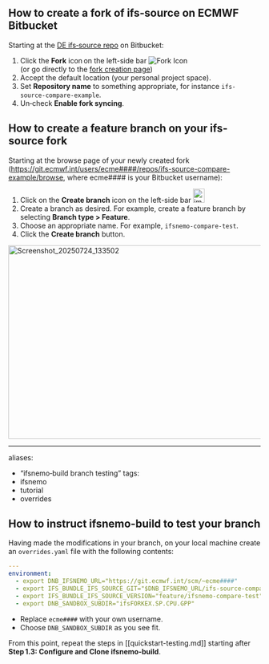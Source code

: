 ## How to create a fork of ifs‑source on ECMWF Bitbucket

Starting at the [DE ifs‑source repo](https://git.ecmwf.int/projects/DE/repos/ifs-source/browse) on Bitbucket:

1. Click the **Fork** icon on the left-side bar
   ![Fork Icon](https://github.com/user-attachments/assets/80df2de6-3be4-4fd6-9c20-296027fda92c)  
   (or go directly to the [fork creation page](https://git.ecmwf.int/projects/DE/repos/ifs-source?fork))
2. Accept the default location (your personal project space).
3. Set **Repository name** to something appropriate, for instance `ifs-source-compare-example`.
4. Un‑check **Enable fork syncing**.

## How to create a feature branch on your ifs-source fork

Starting at the browse page of your newly created fork (https://git.ecmwf.int/users/ecme####/repos/ifs-source-compare-example/browse, where ecme#### is your Bitbucket username):

1. Click on the **Create branch** icon on the left-side bar <img width="23" height="28" alt="image" src="https://github.com/user-attachments/assets/57db7f4c-d288-48e5-a50c-9075bee63fc3" />
2. Create a branch as desired. For example, create a feature branch by selecting **Branch type > Feature**.
3. Choose an appropriate name. For example, `ifsnemo-compare-test`.
4. Click the **Create branch** button.
<img width="585" height="386" alt="Screenshot_20250724_133502" src="https://github.com/user-attachments/assets/7adcbd68-4746-4ed7-9b01-db7798f257c1" />

---

aliases:

* “ifsnemo‑build branch testing”
  tags:
* ifsnemo
* tutorial
* overrides

## How to instruct **ifsnemo‑build** to test your branch

Having made the modifications in your branch, on your local machine create an `overrides.yaml` file with the following contents:

```yaml
---
environment:
  - export DNB_IFSNEMO_URL="https://git.ecmwf.int/scm/~ecme####"
  - export IFS_BUNDLE_IFS_SOURCE_GIT="$DNB_IFSNEMO_URL/ifs-source-compare-example.git"
  - export IFS_BUNDLE_IFS_SOURCE_VERSION="feature/ifsnemo-compare-test"
  - export DNB_SANDBOX_SUBDIR="ifsFORKEX.SP.CPU.GPP"
```

* Replace `ecme####` with your own username.
* Choose `DNB_SANDBOX_SUBDIR` as you see fit.

From this point, repeat the steps in [[quickstart-testing.md]] starting after **Step 1.3: Configure and Clone ifsnemo‑build**.
